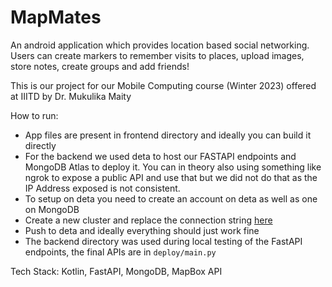 # MapMates

An android application which provides location based social networking. 
Users can create markers to remember visits to places, upload images, store notes, create groups and add friends!

This is our project for our Mobile Computing course (Winter 2023) offered at IIITD by Dr. Mukulika Maity

How to run:

- App files are present in frontend directory and ideally you can build it directly
- For the backend we used deta to host our FASTAPI endpoints and MongoDB Atlas to deploy it. You can in theory also using something like ngrok to expose a public API and use that but we did not do that as the IP Address exposed is not consistent.
- To setup on deta you need to create an account on deta as well as one on MongoDB
- Create a new cluster and replace the connection string [here](https://github.com/aflah02/MapMates/blob/049b363be37d3b38fd4d0f70c54900d5b67e78d3/deploy/main.py#L27)
- Push to deta and ideally everything should just work fine
- The backend directory was used during local testing of the FastAPI endpoints, the final APIs are in `deploy/main.py`

Tech Stack: Kotlin, FastAPI, MongoDB, MapBox API
